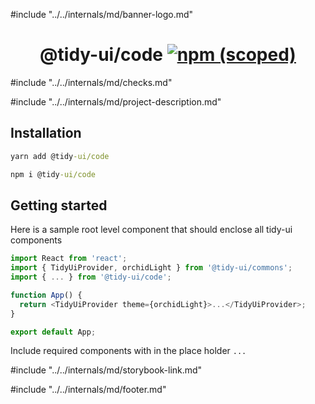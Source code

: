 #include "../../internals/md/banner-logo.md"

<h1 align="center">
  @tidy-ui/code
  <a href="https://www.npmjs.com/package/@tidy-ui/code">
    <img alt="npm (scoped)" src="https://img.shields.io/npm/v/@tidy-ui/code" />
  </a>
</h1>
#include "../../internals/md/checks.md"

#include "../../internals/md/project-description.md"

## Installation

```cmd
yarn add @tidy-ui/code
```

```cmd
npm i @tidy-ui/code
```

## Getting started

Here is a sample root level component that should enclose all tidy-ui components

```typescript
import React from 'react';
import { TidyUiProvider, orchidLight } from '@tidy-ui/commons';
import { ... } from '@tidy-ui/code';

function App() {
  return <TidyUiProvider theme={orchidLight}>...</TidyUiProvider>;
}

export default App;
```

Include required components with in the place holder `...`

#include "../../internals/md/storybook-link.md"

#include "../../internals/md/footer.md"
